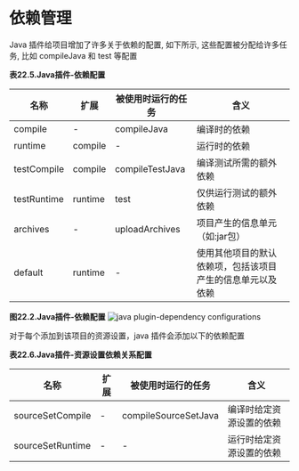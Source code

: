 # 依赖管理

Java 插件给项目增加了许多关于依赖的配置, 如下所示, 这些配置被分配给许多任务, 比如 compileJava 和 test 等配置

**表22.5.Java插件-依赖配置**

名称 | 扩展 | 被使用时运行的任务 | 含义
--------- | ---------- | ---- | -----------
compile | - | compileJava | 编译时的依赖
runtime | compile | - | 运行时的依赖
testCompile | compile | compileTestJava | 编译测试所需的额外依赖
testRuntime | runtime | test | 仅供运行测试的额外依赖
archives | - | uploadArchives | 项目产生的信息单元（如:jar包）
default | runtime | - | 使用其他项目的默认依赖项，包括该项目产生的信息单元以及依赖

**图22.2.Java插件-依赖配置**
![java plugin-dependency configurations](https://docs.gradle.org/current/userguide/img/javaPluginConfigurations.png)

对于每个添加到该项目的资源设置，java 插件会添加以下的依赖配置

**表22.6.Java插件-资源设置依赖关系配置**

名称 | 扩展 | 被使用时运行的任务 | 含义
--------- | ---------- | ---- | -----------
sourceSetCompile | - | compileSourceSetJava | 编译时给定资源设置的依赖
sourceSetRuntime | - | - |运行时给定资源设置的依赖

